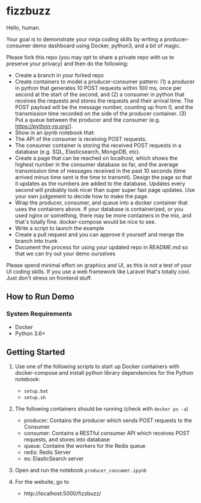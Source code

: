 # fizzbuzz

Hello, human.

Your goal is to demonstrate your ninja coding skills by writing a producer-consumer demo dashboard using Docker, python3, and a bit of magic.

Please fork this repo (you may opt to share a private repo with us to preserve your privacy) and then do the following:

- Create a branch in your forked repo
- Create containers to model a producer-consumer pattern: (1) a producer in python that generates 10 POST requests within 100 ms, once per second at the start of the second, and (2) a consumer in python that receives the requests and stores the requests and their arrival time. The POST payload will be the message number, counting up from 0, and the transmission time recorded on the side of the producer container. (3) Put a queue between the producer and the consumer (e.g. https://python-rq.org/).
- Show in an ipynb notebook that:
 - The API of the consumer is receiving POST requests.
 - The consumer container is storing the received POST requests in a database (e.g. SQL, Elasticsearch, MongoDB, etc).
- Create a page that can be reached on localhost, which shows the highest number in the consumer database so far, and the average transmission time of messages received in the past 10 seconds (time arrived minus time sent is the time to transmit). Design the page so that it updates as the numbers are added to the database. Updates every second will probably look nicer than super super fast page updates. Use your own judgement to decide how to make the page.
- Wrap the producer, consumer, and queue into a docker container that uses the containers above. If your database is containerized, or you used nginx or something, there may be more containers in the mix, and that's totally fine. docker-compose would be nice to see.
- Write a script to launch the example
- Create a pull request and you can approve it yourself and merge the branch into trunk
- Document the process for using your updated repo in README.md so that we can try out your demo ourselves

Please spend minimal effort on graphics and UI, as this is not a test of your UI coding skills. If you use a web framework like Laravel that's totally cool. Just don't stress on frontend stuff.


## How to Run Demo

### System Requirements
- Docker
- Python 3.6+

## Getting Started
1. Use one of the following scripts to start up Docker containers with docker-compose and install python library dependencies for the Python notebook:
    - `setup.bat`
    - `setup.sh`
    
2. The following containers should be running (check with `docker ps -a`)
    - producer: Contains the producer which sends POST requests to the Consumer
    - consumer: Contains a RESTful consumer API which receives POST requests, and stores into database
    - queue: Contains the workers for the Redis queue
    - redis: Redis Server
    - es: ElasticSearch server
3. Open and run the notebook `producer_consumer.ipynb`
4. For the website, go to
    - http://localhost:5000/fizzbuzz/